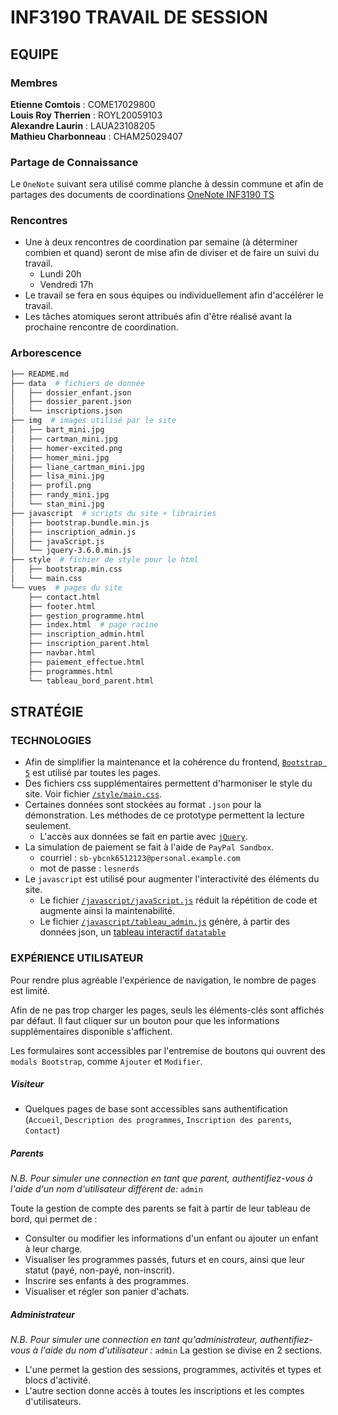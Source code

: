 # INF3190 TRAVAIL DE SESSION

## EQUIPE

### Membres

**Etienne Comtois** : COME17029800  
**Louis Roy Therrien** : ROYL20059103  
**Alexandre Laurin** : LAUA23108205  
**Mathieu Charbonneau** : CHAM25029407

### Partage de Connaissance


Le `OneNote` suivant sera utilisé comme planche à dessin commune et afin de partages des documents de coordinations [OneNote INF3190 TS](https://uqam-my.sharepoint.com/:o:/g/personal/jb591912_ens_uqam_ca/Ei4SeovgjfJApBzsdJSmaCsBOT2XgswlFoS4ARMlf6SUSQ?e=PtQ1UL)

### Rencontres

- Une à deux rencontres de coordination par semaine (à déterminer combien et quand) seront de mise afin de diviser et de faire un suivi du travail.
  - Lundi 20h
  - Vendredi 17h
- Le travail se fera en sous équipes ou individuellement afin d'accélérer le travail.
- Les tâches atomiques seront attribués afin d'être réalisé avant la prochaine rencontre de coordination.

### Arborescence

```bash
├── README.md  
├── data  # fichiers de donnée  
│   ├── dossier_enfant.json   
│   ├── dossier_parent.json  
│   └── inscriptions.json  
├── img  # images utilisé par le site  
│   ├── bart_mini.jpg  
│   ├── cartman_mini.jpg  
│   ├── homer-excited.png  
│   ├── homer_mini.jpg  
│   ├── liane_cartman_mini.jpg  
│   ├── lisa_mini.jpg  
│   ├── profil.png  
│   ├── randy_mini.jpg  
│   └── stan_mini.jpg  
├── javascript  # scripts du site + librairies  
│   ├── bootstrap.bundle.min.js  
│   ├── inscription_admin.js  
│   ├── javaScript.js  
│   └── jquery-3.6.0.min.js  
├── style  # fichier de style pour le html  
│   ├── bootstrap.min.css  
│   └── main.css  
└── vues  # pages du site  
    ├── contact.html  
    ├── footer.html  
    ├── gestion_programme.html  
    ├── index.html  # page racine  
    ├── inscription_admin.html  
    ├── inscription_parent.html  
    ├── navbar.html  
    ├── paiement_effectue.html  
    ├── programmes.html  
    └── tableau_bord_parent.html  
```

## STRATÉGIE 

### TECHNOLOGIES

- Afin de simplifier la maintenance et la cohérence du frontend, [`Bootstrap 5`](https://getbootstrap.com/docs/5.0/getting-started/introduction/) est utilisé par toutes les pages.
- Des fichiers css supplémentaires permettent d'harmoniser le style du site. 
Voir fichier [`/style/main.css`](./style/main.css).
- Certaines données sont stockées au format `.json` pour la démonstration. Les méthodes de ce prototype permettent la lecture seulement.
  - L'accès aux données se fait en partie avec [`jQuery`](https://api.jquery.com/).
- La simulation de paiement se fait à l'aide de `PayPal Sandbox`.
  -  courriel : `sb-ybcnk6512123@personal.example.com`
  -  mot de passe : `lesnerds`
- Le `javascript` est utilisé pour augmenter l'interactivité des éléments du site.
  -  Le fichier [`/javascript/javaScript.js`](./javascript/javaScript.js)  réduit la répétition de code et augmente ainsi la maintenabilité.
  - Le fichier [`/javascript/tableau_admin.js`](./javascript/tableau_admin.js) génère, à partir des données json, un [tableau interactif `datatable`](https://datatables.net/) 

### EXPÉRIENCE UTILISATEUR

Pour rendre plus agréable l'expérience de navigation, le nombre de pages est limité. 

Afin de ne pas trop charger les pages, seuls les éléments-clés sont affichés par défaut. Il faut cliquer sur un bouton pour que les informations supplémentaires disponible s'affichent.

Les formulaires sont accessibles par l'entremise de boutons qui ouvrent des `modals Bootstrap`, comme `Ajouter` et `Modifier`.

##### Visiteur
- Quelques pages de base sont accessibles sans authentification (`Accueil`, `Description des programmes`, `Inscription des parents`, `Contact`)

##### Parents
 _N.B. Pour simuler une connection en tant que parent, authentifiez-vous à l'aide d'un nom d'utilisateur différent de:_ `admin`

Toute la gestion de compte des parents se fait à partir de leur tableau de bord, qui permet de :
- Consulter ou modifier les informations d'un enfant ou ajouter un enfant à leur charge. 
- Visualiser les programmes passés, futurs et en cours, ainsi que leur statut (payé, non-payé, non-inscrit).
- Inscrire ses enfants à des programmes.
- Visualiser et régler son panier d'achats.

##### Administrateur 
 _N.B. Pour simuler une connection en tant qu'administrateur, authentifiez-vous à l'aide du nom d'utilisateur :_ `admin`
La gestion se divise en 2 sections.  
- L'une permet la gestion des sessions, programmes, activités et types et blocs d'activité.  
- L'autre section donne accès à toutes les inscriptions et les comptes d'utilisateurs.
